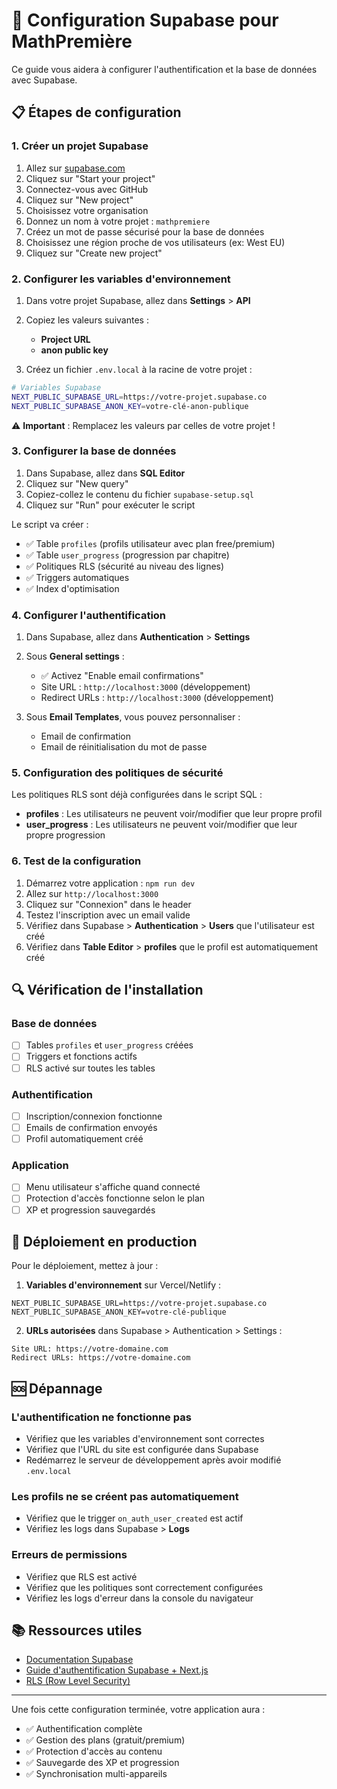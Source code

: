 # 🔧 Configuration Supabase pour MathPremière

Ce guide vous aidera à configurer l'authentification et la base de données avec Supabase.

## 📋 Étapes de configuration

### 1. Créer un projet Supabase

1. Allez sur [supabase.com](https://supabase.com)
2. Cliquez sur "Start your project"
3. Connectez-vous avec GitHub
4. Cliquez sur "New project"
5. Choisissez votre organisation
6. Donnez un nom à votre projet : `mathpremiere`
7. Créez un mot de passe sécurisé pour la base de données
8. Choisissez une région proche de vos utilisateurs (ex: West EU)
9. Cliquez sur "Create new project"

### 2. Configurer les variables d'environnement

1. Dans votre projet Supabase, allez dans **Settings** > **API**
2. Copiez les valeurs suivantes :
   - **Project URL** 
   - **anon public key**

3. Créez un fichier `.env.local` à la racine de votre projet :

```bash
# Variables Supabase
NEXT_PUBLIC_SUPABASE_URL=https://votre-projet.supabase.co
NEXT_PUBLIC_SUPABASE_ANON_KEY=votre-clé-anon-publique
```

⚠️ **Important** : Remplacez les valeurs par celles de votre projet !

### 3. Configurer la base de données

1. Dans Supabase, allez dans **SQL Editor**
2. Cliquez sur "New query"
3. Copiez-collez le contenu du fichier `supabase-setup.sql`
4. Cliquez sur "Run" pour exécuter le script

Le script va créer :
- ✅ Table `profiles` (profils utilisateur avec plan free/premium)
- ✅ Table `user_progress` (progression par chapitre)
- ✅ Politiques RLS (sécurité au niveau des lignes)
- ✅ Triggers automatiques
- ✅ Index d'optimisation

### 4. Configurer l'authentification

1. Dans Supabase, allez dans **Authentication** > **Settings**
2. Sous **General settings** :
   - ✅ Activez "Enable email confirmations"
   - Site URL : `http://localhost:3000` (développement)
   - Redirect URLs : `http://localhost:3000` (développement)

3. Sous **Email Templates**, vous pouvez personnaliser :
   - Email de confirmation
   - Email de réinitialisation du mot de passe

### 5. Configuration des politiques de sécurité

Les politiques RLS sont déjà configurées dans le script SQL :

- **profiles** : Les utilisateurs ne peuvent voir/modifier que leur propre profil
- **user_progress** : Les utilisateurs ne peuvent voir/modifier que leur propre progression

### 6. Test de la configuration

1. Démarrez votre application : `npm run dev`
2. Allez sur `http://localhost:3000`
3. Cliquez sur "Connexion" dans le header
4. Testez l'inscription avec un email valide
5. Vérifiez dans Supabase > **Authentication** > **Users** que l'utilisateur est créé
6. Vérifiez dans **Table Editor** > **profiles** que le profil est automatiquement créé

## 🔍 Vérification de l'installation

### Base de données
- [ ] Tables `profiles` et `user_progress` créées
- [ ] Triggers et fonctions actifs
- [ ] RLS activé sur toutes les tables

### Authentification
- [ ] Inscription/connexion fonctionne
- [ ] Emails de confirmation envoyés
- [ ] Profil automatiquement créé

### Application
- [ ] Menu utilisateur s'affiche quand connecté
- [ ] Protection d'accès fonctionne selon le plan
- [ ] XP et progression sauvegardés

## 🚀 Déploiement en production

Pour le déploiement, mettez à jour :

1. **Variables d'environnement** sur Vercel/Netlify :
```
NEXT_PUBLIC_SUPABASE_URL=https://votre-projet.supabase.co
NEXT_PUBLIC_SUPABASE_ANON_KEY=votre-clé-publique
```

2. **URLs autorisées** dans Supabase > Authentication > Settings :
```
Site URL: https://votre-domaine.com
Redirect URLs: https://votre-domaine.com
```

## 🆘 Dépannage

### L'authentification ne fonctionne pas
- Vérifiez que les variables d'environnement sont correctes
- Vérifiez que l'URL du site est configurée dans Supabase
- Redémarrez le serveur de développement après avoir modifié `.env.local`

### Les profils ne se créent pas automatiquement
- Vérifiez que le trigger `on_auth_user_created` est actif
- Vérifiez les logs dans Supabase > **Logs**

### Erreurs de permissions
- Vérifiez que RLS est activé
- Vérifiez que les politiques sont correctement configurées
- Vérifiez les logs d'erreur dans la console du navigateur

## 📚 Ressources utiles

- [Documentation Supabase](https://supabase.com/docs)
- [Guide d'authentification Supabase + Next.js](https://supabase.com/docs/guides/auth/auth-helpers/nextjs)
- [RLS (Row Level Security)](https://supabase.com/docs/guides/auth/row-level-security)

---

Une fois cette configuration terminée, votre application aura :
- ✅ Authentification complète
- ✅ Gestion des plans (gratuit/premium)
- ✅ Protection d'accès au contenu
- ✅ Sauvegarde des XP et progression
- ✅ Synchronisation multi-appareils 